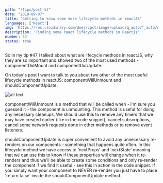 ```yaml
---
path: "/tips/post-53"
date: "2019-09-07"
title: "Getting to know some more lifecycle methods in reactJS"
languages: ['React']
img: 'https://res.cloudinary.com/duejrcpct/image/upload/q_auto/f_auto/w_1000/v1586883449/tips/53-1_qdjl64.png'
description: 'Finding some react lifecycle methods in Reactjs'
number: 53
status: true
---
```


So in my tip #47 I talked about what are lifecycle methods in reactJS, why they are so important and showed two of the most used methods - componentDidMount and componentDidUpdate.

On today's post I want to talk to you about two other of the most useful lifecycle methods in reactJS: componentWillUnmount and shouldComponentUpdate.

![alt text](https://res.cloudinary.com/duejrcpct/image/upload/q_auto/f_auto/w_1000/v1586883449/tips/53-2_gnkaky.png "React lifecycle methods")

componentWillUnmount is a method that will be called when - I'm sure you guessed it - the component is unmounting. This method is useful for doing any necessary cleanups. We should use this to remove any timers that we may have created earlier (like in the code snippet), cancel subscriptions, cancel some network requests done in other methods or to remove event listeners.

shouldComponentUpdate is super convenient to avoid any unnecessary re-renders on our components - something that happens quite often. In this lifecycle method we have access to 'nextProps' and 'nextState' meaning that we can use this to know if these properties will change when it re-renders and thus we'll be able to create some conditions and only re-render the component if we find it useful - see this in action in the code snippet.
If you simply want your component to NEVER re-render you just have to place 'return false' inside the shouldComponentUpdate method.